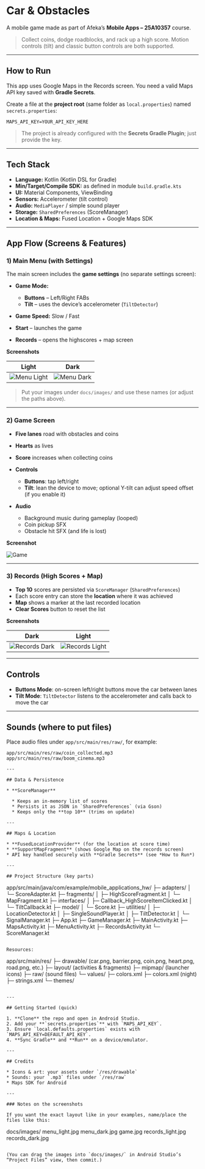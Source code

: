 
# Car & Obstacles

A mobile game made as part of Afeka’s **Mobile Apps – 25A10357** course.

> Collect coins, dodge roadblocks, and rack up a high score.
> Motion controls (tilt) and classic button controls are both supported.

---

## How to Run

This app uses Google Maps in the Records screen. You need a valid Maps API key saved with **Gradle Secrets**.

Create a file at the **project root** (same folder as `local.properties`) named `secrets.properties`:

```properties
MAPS_API_KEY=YOUR_API_KEY_HERE
```

> The project is already configured with the **Secrets Gradle Plugin**; just provide the key.

---

## Tech Stack

* **Language:** Kotlin (Kotlin DSL for Gradle)
* **Min/Target/Compile SDK:** as defined in module `build.gradle.kts`
* **UI:** Material Components, ViewBinding
* **Sensors:** Accelerometer (tilt control)
* **Audio:** `MediaPlayer` / simple sound player
* **Storage:** `SharedPreferences` (ScoreManager)
* **Location & Maps:** Fused Location + Google Maps SDK

---

## App Flow (Screens & Features)

### 1) Main Menu (with Settings)

The main screen includes the **game settings** (no separate settings screen):

* **Game Mode:**

  * **Buttons** – Left/Right FABs
  * **Tilt** – uses the device’s accelerometer (`TiltDetector`)
* **Game Speed:** Slow / Fast
* **Start** – launches the game
* **Records** – opens the highscores + map screen

**Screenshots**

| Light                                     | Dark                                    |
| ----------------------------------------- | --------------------------------------- |
| ![Menu Light](docs/images/menu_light.jpg) | ![Menu Dark](docs/images/menu_dark.jpg) |

> Put your images under `docs/images/` and use these names (or adjust the paths above).

---

### 2) Game Screen

* **Five lanes** road with obstacles and coins
* **Hearts** as lives
* **Score** increases when collecting coins
* **Controls**

  * **Buttons**: tap left/right
  * **Tilt**: lean the device to move; optional Y-tilt can adjust speed offset (if you enable it)
* **Audio**

  * Background music during gameplay (looped)
  * Coin pickup SFX
  * Obstacle hit SFX (and life is lost)

**Screenshot**

![Game](docs/images/game.jpg)

---

### 3) Records (High Scores + Map)

* **Top 10** scores are persisted via `ScoreManager` (`SharedPreferences`)
* Each score entry can store the **location** where it was achieved
* **Map** shows a marker at the last recorded location
* **Clear Scores** button to reset the list

**Screenshots**

| Dark                                          | Light                                           |
| --------------------------------------------- | ----------------------------------------------- |
| ![Records Dark](docs/images/records_dark.jpg) | ![Records Light](docs/images/records_light.jpg) |

---

## Controls

* **Buttons Mode**: on-screen left/right buttons move the car between lanes
* **Tilt Mode**: `TiltDetector` listens to the accelerometer and calls back to move the car

---

## Sounds (where to put files)

Place audio files under `app/src/main/res/raw/`, for example:

```
app/src/main/res/raw/coin_collected.mp3
app/src/main/res/raw/boom_cinema.mp3

---

## Data & Persistence

* **ScoreManager**

  * Keeps an in-memory list of scores
  * Persists it as JSON in `SharedPreferences` (via Gson)
  * Keeps only the **top 10** (trims on update)

---

## Maps & Location

* **FusedLocationProvider** (for the location at score time)
* **SupportMapFragment** (shows Google Map on the records screen)
* API key handled securely with **Gradle Secrets** (see *How to Run*)

---

## Project Structure (key parts)

```
app/src/main/java/com/example/mobile_applications_hw/
├─ adapters/
│  └─ ScoreAdapter.kt
├─ fragments/
│  ├─ HighScoreFragment.kt
│  └─ MapFragment.kt
├─ interfaces/
│  ├─ Callback_HighScoreItemClicked.kt
│  └─ TiltCallback.kt
├─ model/
│  └─ Score.kt
├─ utilities/
│  ├─ LocationDetector.kt
│  ├─ SingleSoundPlayer.kt
│  ├─ TiltDetector.kt
│  └─ SignalManager.kt
├─ App.kt
├─ GameManager.kt
├─ MainActivity.kt
├─ MapsActivity.kt
├─ MenuActivity.kt
├─ RecordsActivity.kt
└─ ScoreManager.kt
```

Resources:

```
app/src/main/res/
├─ drawable/ (car.png, barrier.png, coin.png, heart.png, road.png, etc.)
├─ layout/ (activities & fragments)
├─ mipmap/ (launcher icons)
├─ raw/ (sound files)
└─ values/
   ├─ colors.xml
   ├─ colors.xml (night)
   ├─ strings.xml
   └─ themes/
```

---

## Getting Started (quick)

1. **Clone** the repo and open in Android Studio.
2. Add your **`secrets.properties`** with `MAPS_API_KEY`.
3. Ensure `local.defaults.properties` exists with `MAPS_API_KEY=DEFAULT_API_KEY`.
4. **Sync Gradle** and **Run** on a device/emulator.

---

## Credits

* Icons & art: your assets under `/res/drawable`
* Sounds: your `.mp3` files under `/res/raw`
* Maps SDK for Android

---

### Notes on the screenshots

If you want the exact layout like in your examples, name/place the files like this:

```
docs/images/
  menu_light.jpg
  menu_dark.jpg
  game.jpg
  records_light.jpg
  records_dark.jpg
```

(You can drag the images into `docs/images/` in Android Studio’s “Project Files” view, then commit.)
